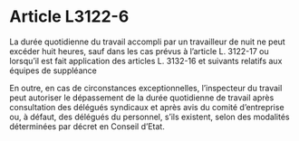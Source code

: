 # Article L3122-6

La durée quotidienne du travail accompli par un travailleur de nuit ne peut excéder huit heures, sauf dans les cas prévus à l’article L. 3122-17 ou lorsqu’il est fait application des articles L. 3132-16 et suivants relatifs aux équipes de suppléance

En outre, en cas de circonstances exceptionnelles, l’inspecteur du travail peut autoriser le dépassement de la durée quotidienne de travail après consultation des délégués syndicaux et après avis du comité d’entreprise ou, à défaut, des délégués du personnel, s’ils existent, selon des modalités déterminées par décret en Conseil d’Etat.
